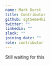```yaml
---
name: Mark Durst
title: Contributor
github: sgtSeme4ki
twitter: ""
linkedin: ""
slack: ""
joining_date: ""
role: contributor
---
```


Still waiting for this
